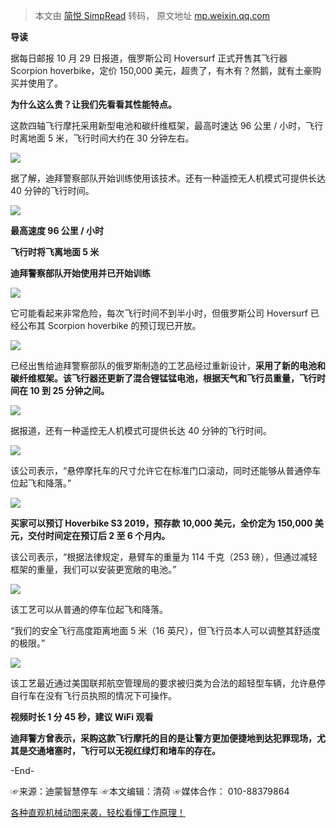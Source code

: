 > 本文由 [简悦 SimpRead](http://ksria.com/simpread/) 转码， 原文地址 [mp.weixin.qq.com](https://mp.weixin.qq.com/s?src=11×tamp=1622843135&ver=3111&signature=56cew-EaNXt1NdNpvawH9Ojj4AiEgvI4S2e*w29WGqFC6KVr4EEkDVv7Vyh*cFzsw3kogHhnb1MCggR1wkJE8NyFrg64siUlQKUK380JlV4SfTsSLymw5vQmDgoaf3Km&new=1)

**导读**

据每日邮报 10 月 29 日报道，俄罗斯公司 Hoversurf 正式开售其飞行器 Scorpion hoverbike，定价 150,000 美元，超贵了，有木有？然鹅，就有土豪购买并使用了。

**为什么这么贵？让我们先看看其性能特点。**

这款四轴飞行摩托采用新型电池和碳纤维框架，最高时速达 96 公里 / 小时，飞行时离地面 5 米，飞行时间大约在 30 分钟左右。

![](https://mmbiz.qpic.cn/mmbiz_jpg/wiciaLczJlUrhPtmE01eXHSnNoibzkJib2STSibaguauYHyQXibnU2JasXHr2piaFkuEFicuFZPpkmv1ibBBLI2XQrlsPNg/640?wx_fmt=jpeg)

据了解，迪拜警察部队开始训练使用该技术。还有一种遥控无人机模式可提供长达 40 分钟的飞行时间。 

![](https://mmbiz.qpic.cn/mmbiz_png/wiciaLczJlUrhPtmE01eXHSnNoibzkJib2STGttHFvtB8XXib4WnjPk0hCZeCDqYm5N72Xiasxm0wZDlyZbgtQRYuh6g/640?wx_fmt=png)

**最高速度 96 公里 / 小时**

**飞行时将飞离地面 5 米**

**迪拜警察部队开始使用并已开始训练** 

![](https://mmbiz.qpic.cn/mmbiz_jpg/wiciaLczJlUrhPtmE01eXHSnNoibzkJib2STiaBrH9EZKeJaAiayyiaAwVec0xRe2UZqBJFGiaIiciaUlIxHuls00J0iculoA/640?wx_fmt=jpeg)

它可能看起来非常危险，每次飞行时间不到半小时，但俄罗斯公司 Hoversurf 已经公布其 Scorpion hoverbike 的预订现已开放。

![](https://mmbiz.qpic.cn/mmbiz_jpg/wiciaLczJlUrhPtmE01eXHSnNoibzkJib2STWUTa0VxDEryZqBYJQ4Bu3v1aRE2icymkWo2bOsIkEQaB9jN5OKOm9LA/640?wx_fmt=jpeg)

已经出售给迪拜警察部队的俄罗斯制造的工艺品经过重新设计，**采用了新的电池和碳纤维框架。该飞行器还更新了混合锂锰锰电池，根据天气和飞行员重量，飞行时间在 10 到 25 分钟之间。**

![](https://mmbiz.qpic.cn/mmbiz_gif/wiciaLczJlUrhPtmE01eXHSnNoibzkJib2STQMH3EWXkvZsHtc4lQY2vdHqPicgNg2qJfNrmiaJVpyM6wJEm29QiaJlFg/640?wx_fmt=gif)

据报道，还有一种遥控无人机模式可提供长达 40 分钟的飞行时间。  

![](https://mmbiz.qpic.cn/mmbiz_png/wiciaLczJlUrhPtmE01eXHSnNoibzkJib2STKMM2JmBrOGmspPRILArGfaborAeAbNcYcj9gxEuPMV1Sh4icWxxJZNg/640?wx_fmt=png)

该公司表示，“悬停摩托车的尺寸允许它在标准门口滚动，同时还能够从普通停车位起飞和降落。”

![](https://mmbiz.qpic.cn/mmbiz_jpg/wiciaLczJlUrhPtmE01eXHSnNoibzkJib2STUrxZHj6OLYreREFNIAbiccZa4MSiaibCibIdiapfhv8HZBoTfq9PI0UDluA/640?wx_fmt=jpeg)

**买家可以预订 Hoverbike S3 2019，预存款 10,000 美元，全价定为 150,000 美元，交付时间定在预订后 2 至 6 个月内。**

该公司表示，“根据法律规定，悬臂车的重量为 114 千克（253 磅），但通过减轻框架的重量，我们可以安装更宽敞的电池。”

![](https://mmbiz.qpic.cn/mmbiz_gif/wiciaLczJlUrhPtmE01eXHSnNoibzkJib2STbiaBruOWRXZTwlnbJglGD1pFYsaF78GJosuTILicuheCd1soS97Tnl3A/640?wx_fmt=gif)

该工艺可以从普通的停车位起飞和降落。

“我们的安全飞行高度距离地面 5 米（16 英尺），但飞行员本人可以调整其舒适度的极限。”

![](https://mmbiz.qpic.cn/mmbiz_png/wiciaLczJlUrhPtmE01eXHSnNoibzkJib2STvKfWLr0DmxHfAHSkfHDbGuojLNPlTlOzT1Kozcyv0MA4UcOWoCosFw/640?wx_fmt=png)

该工艺最近通过美国联邦航空管理局的要求被归类为合法的超轻型车辆，允许悬停自行车在没有飞行员执照的情况下可操作。  

**视频时长 1 分 45 秒，建议 WiFi 观看**

**迪拜警方曾表示，采购这款飞行摩托的目的是让警方更加便捷地到达犯罪现场，尤其是交通堵塞时，飞行可以无视红绿灯和堵车的存在。**

-End-  

☞来源：迪蒙智慧停车 ☞本文编辑：清荷 ☞媒体合作： 010-88379864

[各种直观机械动图来袭，轻松看懂工作原理！](https://special.zhexuezj.cn/mobile/mooc/tocourse/202390791?appId=2000)